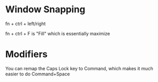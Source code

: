 # Window Snapping
fn + ctrl + left/right

fn + ctrl + F is "Fill" which is essentially maximize

# Modifiers
You can remap the Caps Lock key to Command, which makes it much easier to do Command+Space